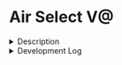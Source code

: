 # Air Select V@

<details><summary>Description</summary>
<p>  

A Recreation of the air select project with better graphics

</p>
</details>
<details><summary>Development Log</summary>
<p>

11/11/22
- get boilerplate added
- integrate handsfree js
- get cursor working

11/14/22
- implement "pinch click"
- create hoverable buttons

Backlog
- center cursor 'trackpad'
- create clickable buttons
- find types for handdata

</p>
</details>